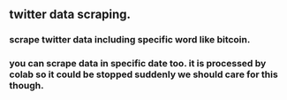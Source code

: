 ## twitter data scraping.

### scrape twitter data including specific word like bitcoin.
### you can scrape data in specific date too. it is processed by colab so it could be stopped suddenly we should care for this though.
